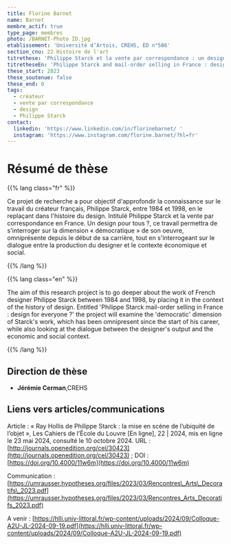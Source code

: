 ```yaml
---
title: Florine Barnet
name: Barnet
membre_actif: true
type_page: membres
photo: /BARNET-Photo ID.jpg
etablissement: 'Université d’Artois, CREHS, ED n°586'
section_cnu: 22 Histoire de l'art
titrethese: 'Philippe Starck et la vente par correspondance : un design pour tous ?'
titretheseEn: 'Philippe Starck and mail-order selling in France : design for everyone ?'
these_start: 2023
these_soutenue: false
these_end: 0
tags:
  - créateur
  - vente par correspondance
  - design
  - Philippe Starck
contact:
  linkedin: 'https://www.linkedin.com/in/florinebarnet/ '
  instagram: 'https://www.instagram.com/florine.barnet/?hl=fr'
---
```


<!-- Supprimer les parties non remplies (supprimer les blocks de lang s'il n'y a pas deux langues). Tu es libre d'ajouter ce que tu veux à cette partie -->

# Résumé de thèse

{{% lang class="fr" %}}

Ce projet de recherche a pour objectif d'approfondir la connaissance sur le travail du créateur français, Philippe Starck, entre 1984 et 1998, en le replaçant dans l'histoire du design. Intitulé Philippe Starck et la vente par correspondance en France. Un design pour tous ?, ce travail permettra de s'interroger sur la dimension « démocratique » de son oeuvre, omniprésente depuis le début de sa carrière, tout en s'interrogeant sur le dialogue entre la production du designer et le contexte économique et social.

{{% /lang %}}

{{% lang class="en" %}}

The aim of this research project is to go deeper about the work of French designer Philippe Starck between 1984 and 1998, by placing it in the context of the history of design. Entitled 'Philippe Starck mail-order selling in France : design for everyone ?' the project will examine the 'democratic' dimension of Starck's work, which has been omnipresent since the start of his career, while also looking at the dialogue between the designer's output and the economic and social context.

{{% /lang %}}

## Direction de thèse

* **Jérémie Cerman**,CREHS

## Liens vers articles/communications

Article : « Ray Hollis de Philippe Starck : la mise en scène de l’ubiquité de l’objet », Les Cahiers de l’École du Louvre \[En ligne], 22 | 2024, mis en ligne le 23 mai 2024, consulté le 10 octobre 2024. URL : [http://journals.openedition.org/cel/30423](http://journals.openedition.org/cel/30423)  ; DOI : [https://doi.org/10.4000/11w6m](https://doi.org/10.4000/11w6m)

Communication : [https://umrausser.hypotheses.org/files/2023/03/Rencontres\_Arts\_Decoratifs\_2023.pdf](https://umrausser.hypotheses.org/files/2023/03/Rencontres_Arts_Decoratifs_2023.pdf)

A venir : [https://hlli.univ-littoral.fr/wp-content/uploads/2024/09/Colloque-A2U-JL-2024-09-19.pdf](https://hlli.univ-littoral.fr/wp-content/uploads/2024/09/Colloque-A2U-JL-2024-09-19.pdf)
